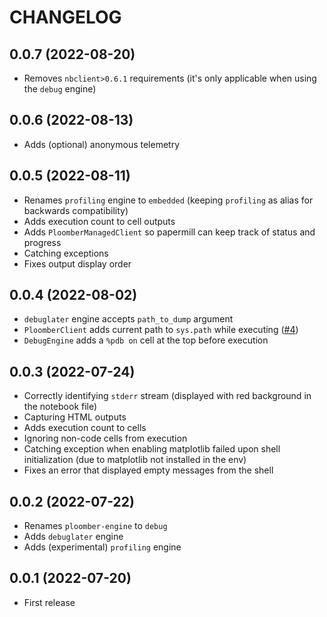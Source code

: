 # CHANGELOG

## 0.0.7 (2022-08-20)
* Removes `nbclient>0.6.1` requirements (it's only applicable when using the `debug` engine)

## 0.0.6 (2022-08-13)
* Adds (optional) anonymous telemetry

## 0.0.5 (2022-08-11)
* Renames `profiling` engine to `embedded` (keeping `profiling` as alias for backwards compatibility)
* Adds execution count to cell outputs
* Adds `PloomberManagedClient` so papermill can keep track of status and progress
* Catching exceptions
* Fixes output display order

## 0.0.4 (2022-08-02)
* `debuglater` engine accepts `path_to_dump` argument
* `PloomberClient` adds current path to `sys.path` while executing ([#4](https://github.com/ploomber/ploomber-engine/issues/4))
* `DebugEngine` adds a `%pdb on` cell at the top before execution

## 0.0.3 (2022-07-24)
* Correctly identifying `stderr` stream (displayed with red background in the notebook file)
* Capturing HTML outputs
* Adds execution count to cells
* Ignoring non-code cells from execution
* Catching exception when enabling matplotlib failed upon shell initialization (due to matplotlib not installed in the env)
* Fixes an error that displayed empty messages from the shell

## 0.0.2 (2022-07-22)
* Renames `ploomber-engine` to `debug`
* Adds `debuglater` engine
* Adds (experimental) `profiling` engine

## 0.0.1 (2022-07-20)

* First release